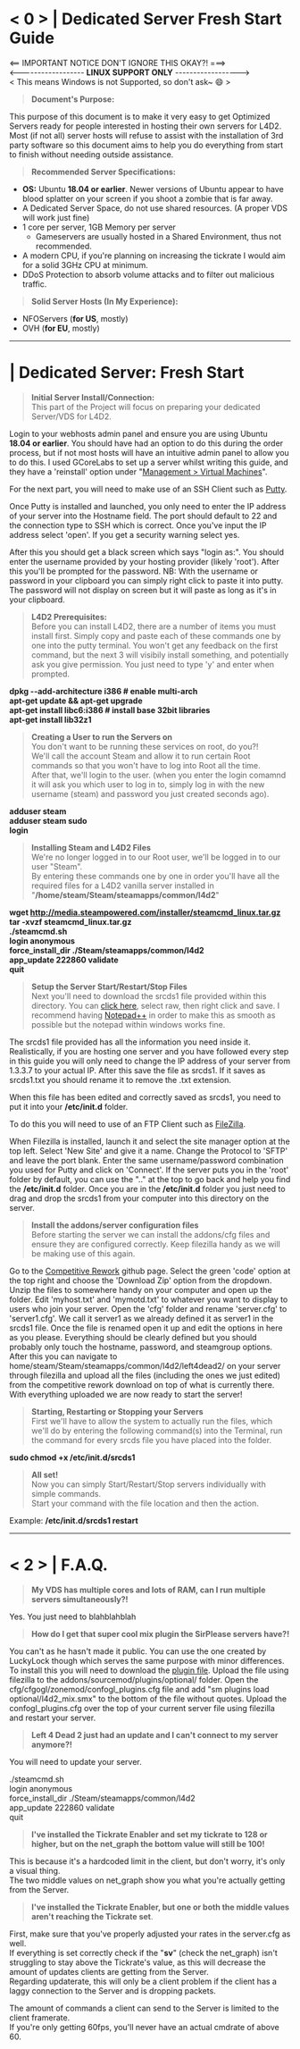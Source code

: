 # < 0 > | **Dedicated Server Fresh Start Guide**

<== IMPORTANT NOTICE DON'T IGNORE THIS OKAY?! ===>  
<------------------ **LINUX SUPPORT ONLY** ------------------>  
< This means Windows is not Supported, so don't ask~ :smile: >
> **Document's Purpose:**

This purpose of this document is to make it very easy to get Optimized Servers ready for people interested in hosting their own servers for L4D2.  Most (if not all) server hosts will refuse to assist with the installation of 3rd party software so this document aims to help you do everything from start to finish without needing outside assistance.  

> **Recommended Server Specifications:**
* **OS:** Ubuntu **18.04 or earlier**.  Newer versions of Ubuntu appear to have blood splatter on your screen if you shoot a zombie that is far away.
* A Dedicated Server Space, do not use shared resources. (A proper VDS will work just fine)
* 1 core per server, 1GB Memory per server
  * Gameservers are usually hosted in a Shared Environment, thus not recommended. 
* A modern CPU, if you're planning on increasing the tickrate I would aim for a solid 3GHz CPU at minimum.
* DDoS Protection to absorb volume attacks and to filter out malicious traffic.

> **Solid Server Hosts (In My Experience):**
* NFOServers (**for US**, mostly)
* OVH (**for EU**, mostly)


- - - -
# | **Dedicated Server: Fresh Start**
> **Initial Server Install/Connection:**  
> This part of the Project will focus on preparing your dedicated Server/VDS for L4D2.  

Login to your webhosts admin panel and ensure you are using Ubuntu **18.04 or earlier**.  You should have had an option to do this during the order process, but if not most hosts will have an intuitive admin panel to allow you to do this.  I used GCoreLabs to set up a server whilst writing this guide, and they have a 'reinstall' option under "[Management > Virtual Machines](http://www.putty.org/)".

For the next part, you will need to make use of an SSH Client such as [Putty](http://www.putty.org/).

Once Putty is installed and launched, you only need to enter the IP address of your server into the Hostname field.  The port should default to 22 and the connection type to SSH which is correct.  Once you've input the IP address select 'open'.  If you get a security warning select yes.

After this you should get a black screen which says "login as:".  You should enter the username provided by your hosting provider (likely 'root').  After this you'll be prompted for the password.  NB: With the username or password in your clipboard you can simply right click to paste it into putty.  The password will not display on screen but it will paste as long as it's in your clipboard.

> **L4D2 Prerequisites:**  
> Before you can install L4D2, there are a number of items you must install first.  Simply copy and paste each of these commands one by one into the putty terminal.  You won't get any feedback on the first command, but the next 3 will visibily install something, and potentially ask you give permission.  You just need to type 'y' and enter when prompted.

**dpkg --add-architecture i386 # enable multi-arch  
apt-get update && apt-get upgrade  
apt-get install libc6:i386 # install base 32bit libraries  
apt-get install lib32z1**

> **Creating a User to run the Servers on**  
> You don't want to be running these services on root, do you?!  
> We'll call the account Steam and allow it to run certain Root commands so that you won't have to log into Root all the time.  
> After that, we'll login to the user. (when you enter the login comamnd it will ask you which user to log in to, simply log in with the new username (steam) and password you just created seconds ago).

**adduser steam**  
**adduser steam sudo**  
**login**

> **Installing Steam and L4D2 Files**  
> We're no longer logged in to our Root user, we'll be logged in to our user "Steam".  
> By entering these commands one by one in order you'll have all the required files for a L4D2 vanilla server installed in "**/home/steam/Steam/steamapps/common/l4d2**"

**wget http://media.steampowered.com/installer/steamcmd_linux.tar.gz  
tar -xvzf steamcmd_linux.tar.gz  
./steamcmd.sh  
login anonymous  
force_install_dir ./Steam/steamapps/common/l4d2  
app_update 222860 validate  
quit**

> **Setup the Server Start/Restart/Stop Files**  
> Next you'll need to download the srcds1 file provided within this directory.  You can [click here](https://github.com/Craicer1/L4D2-Competitive-Rework/blob/master/Dedicated%20Server%20Fresh%20Start/srcds1), select raw, then right click and save.
> I recommend having [Notepad++](https://notepad-plus-plus.org/download/v7.5.1.html) in order to make this as smooth as possible but the notepad within windows works fine.

The srcds1 file provided has all the information you need inside it.  Realistically, if you are hosting one server and you have followed every step in this guide you will only need to change the IP address of your server from 1.3.3.7 to your actual IP.  After this save the file as srcds1.  If it saves as srcds1.txt you should rename it to remove the .txt extension.  

When this file has been edited and correctly saved as srcds1, you need to put it into your **/etc/init.d** folder.  

To do this you will need to use of an FTP Client such as [FileZilla](https://filezilla-project.org/).  

When Filezilla is installed, launch it and select the site manager option at the top left.  Select 'New Site' and give it a name.  Change the Protocol to 'SFTP' and leave the port blank. Enter the same username/password combination you used for Putty and click on 'Connect'.  If the server puts you in the 'root' folder by default, you can use the ".." at the top to go back and help you find the **/etc/init.d** folder.  Once you are in the **/etc/init.d** folder you just need to drag and drop the srcds1 from your computer into this directory on the server.

> **Install the addons/server configuration files**  
> Before starting the server we can install the addons/cfg files and ensure they are configured correctly.  Keep filezilla handy as we will be making use of this again.

Go to the [Competitive Rework](https://github.com/SirPlease/L4D2-Competitive-Rework) github page.  Select the green 'code' option at the top right and choose the 'Download Zip' option from the dropdown.  Unzip the files to somewhere handy on your computer and open up the folder.  Edit 'myhost.txt' and 'mymotd.txt' to whatever you want to display to users who join your server.  Open the 'cfg' folder and rename 'server.cfg' to 'server1.cfg'.  We call it server1 as we already defined it as server1 in the srcds1 file.  Once the file is renamed open it up and edit the options in here as you please.  Everything should be clearly defined but you should probably only touch the hostname, password, and steamgroup options.  After this you can navigate to home/steam/Steam/steamapps/common/l4d2/left4dead2/ on your server through filezilla and upload all the files (including the ones we just edited) from the competitive rework download on top of what is currently there.  With everything uploaded we are now ready to start the server!

> **Starting, Restarting or Stopping your Servers**  
> First we'll have to allow the system to actually run the files, which we'll do by entering the following command(s) into the Terminal, run the command for every srcds file you have placed into the folder.

**sudo chmod +x /etc/init.d/srcds1**

> **All set!**  
>Now you can simply Start/Restart/Stop servers individually with simple commands.  
>Start your command with the file location and then the action.

Example: **/etc/init.d/srcds1 restart**

- - - -
# < 2 > | **F.A.Q.**

> **My VDS has multiple cores and lots of RAM, can I run multiple servers simultaneously?!**

Yes.  You just need to blahblahblah

> **How do I get that super cool mix plugin the SirPlease servers have?!**

You can't as he hasn't made it public.  You can use the one created by LuckyLock though which serves the same purpose with minor differences.  To install this you will need to download the [plugin file](https://github.com/LuckyServ/sourcemod-plugins/raw/master/compiled/l4d2_mix.smx).  Upload the file using filezilla to the addons/sourcemod/plugins/optional/ folder.  Open the cfg/cfgogl/zonemod/confogl_plugins.cfg file and add "sm plugins load optional/l4d2_mix.smx" to the bottom of the file without quotes.  Upload the confogl_plugins.cfg over the top of your current server file using filezilla and restart your server.

> **Left 4 Dead 2 just had an update and I can't connect to my server anymore?!**

You will need to update your server.  
  
./steamcmd.sh  
login anonymous  
force_install_dir ./Steam/steamapps/common/l4d2  
app_update 222860 validate  
quit  

> **I've installed the Tickrate Enabler and set my tickrate to 128 or higher, but on the net_graph the bottom value will still be 100!**

This is because it's a hardcoded limit in the client, but don't worry, it's only a visual thing.  
The two middle values on net_graph show you what you're actually getting from the Server.

> **I've installed the Tickrate Enabler, but one or both the middle values aren't reaching the Tickrate set**.

First, make sure that you've properly adjusted your rates in the server.cfg as well.  
If everything is set correctly check if the "**sv**" (check the net_graph) isn't struggling to stay above the Tickrate's value, as this will decrease the amount of updates clients are getting from the Server.  
Regarding updaterate, this will only be a client problem if the client has a laggy connection to the Server and is dropping packets.  

The amount of commands a client can send to the Server is limited to the client framerate.  
If you're only getting 60fps, you'll never have an actual cmdrate of above 60.
